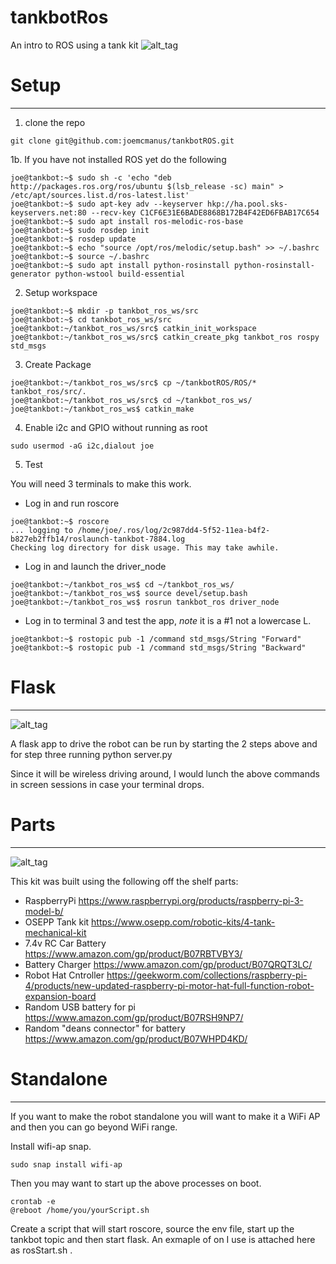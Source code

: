 # tankbotRos

An intro to ROS using a tank kit
![alt_tag](https://github.com/joemcmanus/tankbotROS/blob/master/img/tankbotStand.jpg)

# Setup
----

1. clone the repo

```
git clone git@github.com:joemcmanus/tankbotROS.git
```


1b. If you have not installed ROS yet do the following

```
joe@tankbot:~$ sudo sh -c 'echo "deb http://packages.ros.org/ros/ubuntu $(lsb_release -sc) main" > /etc/apt/sources.list.d/ros-latest.list'
joe@tankbot:~$ sudo apt-key adv --keyserver hkp://ha.pool.sks-keyservers.net:80 --recv-key C1CF6E31E6BADE8868B172B4F42ED6FBAB17C654
joe@tankbot:~$ sudo apt install ros-melodic-ros-base
joe@tankbot:~$ sudo rosdep init 
joe@tankbot:~$ rosdep update 
joe@tankbot:~$ echo "source /opt/ros/melodic/setup.bash" >> ~/.bashrc
joe@tankbot:~$ source ~/.bashrc
joe@tankbot:~$ sudo apt install python-rosinstall python-rosinstall-generator python-wstool build-essential
```

2. Setup workspace

```
joe@tankbot:~$ mkdir -p tankbot_ros_ws/src
joe@tankbot:~$ cd tankbot_ros_ws/src
joe@tankbot:~/tankbot_ros_ws/src$ catkin_init_workspace 
joe@tankbot:~/tankbot_ros_ws/src$ catkin_create_pkg tankbot_ros rospy std_msgs 
```

3. Create Package 

```
joe@tankbot:~/tankbot_ros_ws/src$ cp ~/tankbotROS/ROS/* tankbot_ros/src/. 
joe@tankbot:~/tankbot_ros_ws/src$ cd ~/tankbot_ros_ws/
joe@tankbot:~/tankbot_ros_ws$ catkin_make 
```

4. Enable i2c and GPIO without running as root

```
sudo usermod -aG i2c,dialout joe

```
5. Test

You will need 3 terminals to make this work. 
 - Log in and run roscore 
```
joe@tankbot:~$ roscore 
... logging to /home/joe/.ros/log/2c987dd4-5f52-11ea-b4f2-b827eb2ffb14/roslaunch-tankbot-7884.log
Checking log directory for disk usage. This may take awhile.
```

 - Log in and launch the driver_node

```
joe@tankbot:~/tankbot_ros_ws$ cd ~/tankbot_ros_ws/
joe@tankbot:~/tankbot_ros_ws$ source devel/setup.bash 
joe@tankbot:~/tankbot_ros_ws$ rosrun tankbot_ros driver_node 

```
 - Log in to terminal 3 and test the app, *note* it is a #1 not a lowercase L. 

```
joe@tankbot:~$ rostopic pub -1 /command std_msgs/String "Forward"
joe@tankbot:~$ rostopic pub -1 /command std_msgs/String "Backward"
```

# Flask
----
![alt_tag](https://github.com/joemcmanus/tankbotROS/blob/master/img/tankbotFlask.jpg)

A flask app to drive the robot can be run by starting the 2 steps above and for step three running python server.py 

Since it will be wireless driving around, I would lunch the above commands in screen sessions in case your terminal drops. 

# Parts
----

![alt_tag](https://github.com/joemcmanus/tankbotROS/blob/master/img/tankbotParts.jpg)

This kit was built using the following off the shelf parts:
 - RaspberryPi  https://www.raspberrypi.org/products/raspberry-pi-3-model-b/
 - OSEPP Tank kit  https://www.osepp.com/robotic-kits/4-tank-mechanical-kit
 - 7.4v RC Car Battery https://www.amazon.com/gp/product/B07RBTVBY3/
 - Battery Charger https://www.amazon.com/gp/product/B07QRQT3LC/
 - Robot Hat Cntroller https://geekworm.com/collections/raspberry-pi-4/products/new-updated-raspberry-pi-motor-hat-full-function-robot-expansion-board
 - Random USB battery for pi https://www.amazon.com/gp/product/B07RSH9NP7/
 - Random "deans connector" for battery https://www.amazon.com/gp/product/B07WHPD4KD/

# Standalone
----
If you want to make the robot standalone you will want to make it a WiFi AP and then you can go beyond WiFi range. 

Install wifi-ap snap. 

    sudo snap install wifi-ap 

Then you may want to start up the above processes on boot. 

    crontab -e
    @reboot /home/you/yourScript.sh 

Create a script that will start roscore, source the env file, start up the tankbot topic and then start flask. An exmaple of on I use is attached here as rosStart.sh . 



